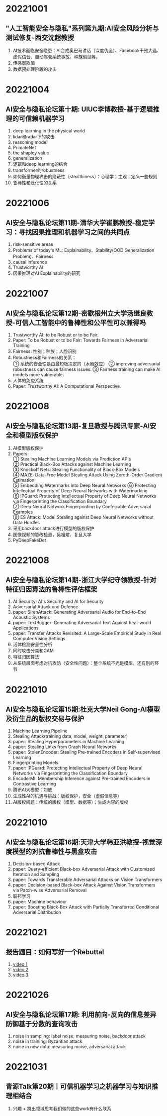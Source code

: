 # 20221001
## "人工智能安全与隐私"系列第九期:AI安全风险分析与测试修复-西交沈超教授
1. AI技术面临安全隐患：AI合成奥巴马讲话（深度伪造）、Facebook干预大选、虚假语音、自动驾驶系统事故、种族偏见等。
2. 传感器欺骗
3. 数据预处理阶段的攻击
# 20221004
## AI安全与隐私论坛第十期: UIUC李博教授-基于逻辑推理的可信赖机器学习
1. deep learning in the physical world
2. lidar和radar下的攻击
3. reasoning model
4. PrimateNet
5. the shapley value
6. generalization
7. 逻辑和deep learning的结合
8. transformer的robustness
9. 如何衡量物理攻击的隐蔽性（stealthiness）：心理学；主观；定义一些规则
10. 鲁棒性和泛化性的关系
# 20221006
## AI安全与隐私论坛第11期-清华大学崔鹏教授-稳定学习：寻找因果推理和机器学习之间的共同点
1. risk-sensitive areas
2. Problems of today's ML: Explainability、Stability(OOD Generalization Problem)、Fairness
3. causal inference
4. Trustworthy AI
5. 因果推理对AI Explainability的研究
# 20221007
## AI安全与隐私论坛第12期-密歇根州立大学汤继良教授-可信人工智能中的鲁棒性和公平性可以兼得吗
1. Trustworthy AI: to be Robust or to be Fair. 
2. Paper: To be Robust or to be Fair: Towards Fairness in Adversarial Training
3. Fairness: 性别；种族；人脸识别
4. Robustness和Fairness的关系：  
① 系统的安全性是由最短板决定的（木桶效应）
② improving adversarial robustness can cause fairness issues.
③ Fairness training can make AI models more vulnerable.
5. 人体的免疫系统
6. Paper: Trustworthy AI: A Computational Perspective.
# 20221008
## AI安全与隐私论坛第13期-复旦教授与腾讯专家-AI安全和模型版权保护
1. AI模型版权保护
2. Papers:  
① Stealing Machine Learning Models via Prediction APIs  
② Practical Black-Box Attacks against Machine Learning  
③ Knockoff Nets: Stealing Functionality of Black-Box Models  
④ MAZE: Data-Free Model Stealing Attack Using Zeroth-Order Gradient Estimation  
⑤ Embedding Watermarks into Deep Neural Networks
⑥ Protecting Intellectual Property of Deep Neural Networks with Watermarking  
⑥ IPGuard: Protecting Intellectual Property of Deep Neural Networks via Fingerprinting the Classification Boundary  
⑦ Deep Neural Network Fingerprinting by Conferrable Adversarial Examples  
⑧ ES Attack: Model Stealing against Deep Neural Networks without Data Hurdles
3. 采用backdoor attack进行模型的版权保护
4. 图像视频的篡改检测，吴祖煊，复旦大学
5. PyDeepFakeDet
# 20221008
## AI安全与隐私论坛第14期-浙江大学纪守领教授-针对特征归因算法的鲁棒性评估框架
1. AI Security: AI's Security and AI for Security
2. Adversarial Attack and Defence
3. paper: SirenAttack: Generating Adversarial Audio for End-to-End Acoustic Systems
4. paper: TextBugger: Generating Adversarial Text Against Real-world Applications
5. paper: Transfer Attacks Revisited: A Large-Scale Empirical Study in Real Computer Vision Settings
6. 活体检测安全性分析
7. 同时攻击分类和CAM
8. 特征归因算法
9. 从系统层面考虑对抗攻防（安全性问题）：整个系统不光是模型，还有别的环节
# 20221010
## AI安全与隐私论坛第15期:杜克大学Neil Gong-AI模型及衍生品的版权交易与保护
1. Machine Learning Pipeline
2. Stealing Attack(training data, model, weight, parameter)
3. paper: Stealing Hyperparameters in Machine Learning
4. paper: Stealing Links from Graph Neural Networks
5. paper: StolenEncoder: Stealing Pre-trained Encoders in Self-supervised Learning
6. Fingerprinting Models
7. paper: IPGuard: Protecting Intellectual Property of Deep Neural Networks via Fingerprinting the Classification Boundary
8. EncoderMI: Membership Inference against Pre-trained Encoders in Contrastive Learning
6. 腾讯AI大模型：刘威
7. 生成性AI的机遇与挑战：版权保护，安全（虚假信息等）
8. AI版权问题：传统的版权（模型、数据等）；生成内容的版权
# 20221010
## AI安全与隐私论坛第16期:天津大学韩亚洪教授-视觉深度模型的对抗鲁棒性与黑盒攻击
1. Decision-based Attack
2. paper: Query-efficient Black-box Adversarial Attack with Customized Iteration and Sampling
3. paper: Towards Transferable Adversarial Attacks on Vision Transformers
4. paper: Decision-based Black-box Attack Against Vision Transformers via Patch-wise Adversarial Removal
5. 联邦学习
6. paper: Machine behaviour
7. paper: Boosting Black-Box Attack with Partially Transferred Conditional Adversarial Distribution
# 20221021
## 报告题目：如何写好一个Rebuttal
1. [video 1](https://www.bilibili.com/video/BV1Ur4y1e7eX/?vd_source=6a269b59959fce1049e36a1aac54747c)
2. [video 2](https://www.bilibili.com/video/BV1R5411f7N2/?vd_source=6a269b59959fce1049e36a1aac54747c)
3. [video 3](https://www.bilibili.com/video/BV1944y1W7v1/?vd_source=6a269b59959fce1049e36a1aac54747c)
# 20221026
## AI安全与隐私论坛第17期: 利用前向-反向的信息差异防御基于分数的查询攻击
1. noise in sampling: label noise; measuring noise, backdoor attack
2. noise in training: Byzantian attack
3. noise in new data: measuring moise, adversarial attack
# 20221031
## 青源Talk第20期丨可信机器学习之机器学习与知识推理相结合
1. 兴趣 + 跳出领域思考我们做的这些work有什么联系